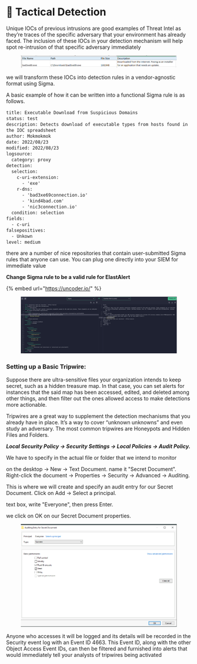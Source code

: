 # 🌸 Tactical Detection

Unique IOCs of previous intrusions are good examples of Threat Intel as they’re traces of the specific adversary that your environment has already faced. The inclusion of these IOCs in your detection mechanism will help spot re-intrusion of that specific adversary immediately

<figure><img src="../../../.gitbook/assets/image (2) (1) (1) (1) (1) (1) (1) (1) (1) (1) (1) (1) (1) (1) (1) (1) (1) (1) (1) (1) (1) (1) (1) (1) (1) (1) (1) (1) (1) (1) (1) (1) (1) (1) (1) (1) (1).png" alt=""><figcaption></figcaption></figure>

we will transform these IOCs into detection rules in a vendor-agnostic format using Sigma.

A basic example of how it can be written into a functional Sigma rule is as follows.

```shell-session
title: Executable Download from Suspicious Domains
status: test
description: Detects download of executable types from hosts found in the IOC spreadsheet
author: Mokmokmok
date: 2022/08/23
modified: 2022/08/23
logsource:
  category: proxy
detection:
  selection:
    c-uri-extension:
      - 'exe'
    r-dns:
      - 'bad3xe69connection.io'
      - 'kind4bad.com'
      - 'nic3connection.io'
  condition: selection
fields:
  - c-uri
falsepositives:
  - Unkown
level: medium
```

there are a number of nice repositories that contain user-submitted Sigma rules that anyone can use. You can plug one directly into your SIEM for immediate value

**Change Sigma rule to be a valid rule for ElastAlert**

{% embed url="https://uncoder.io/" %}

<figure><img src="../../../.gitbook/assets/image (3) (1) (1) (1) (1) (1) (1) (1) (1) (1) (1) (1) (1) (1) (1) (1) (1) (1) (1) (1) (1) (1) (1) (1) (1) (1) (1) (1) (1) (1) (1) (1) (1) (1).png" alt=""><figcaption></figcaption></figure>

### Setting up a Basic Tripwire:

Suppose there are ultra-sensitive files your organization intends to keep secret, such as a hidden treasure map. In that case, you can set alerts for instances that the said map has been accessed, edited, and deleted among other things, and then filter out the ones allowed access to make detections more actionable.

Tripwires are a great way to supplement the detection mechanisms that you already have in place. It’s a way to cover “unknown unknowns” and even study an adversary. The most common tripwires are Honeypots and Hidden Files and Folders.

_**Local Security Policy -> Security Settings → Local Policies → Audit Policy.**_

We have to specify in the actual file or folder that we intend to monitor&#x20;

on the desktop → New → Text Document. name it "Secret Document". Right-click the document → Properties → Security → Advanced → Auditing.

This is where we will create and specify an audit entry for our Secret Document. Click on Add → Select a principal.

text box, write "Everyone", then press Enter.

we click on OK on our Secret Document properties.

<figure><img src="../../../.gitbook/assets/image (6) (1) (1) (1) (1) (1) (1) (1) (1) (1) (1) (1) (1) (1) (1) (1) (1) (1) (1) (1) (1) (1) (1) (1) (1) (1) (1).png" alt=""><figcaption></figcaption></figure>

Anyone who accesses it will be logged and its details will be recorded in the Security event log with an Event ID 4663. This Event ID, along with the other Object Access Event IDs, can then be filtered and furnished into alerts that would immediately tell your analysts of tripwires being activated
